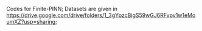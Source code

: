 Codes for Finite-PINN;
Datasets are given in https://drive.google.com/drive/folders/1_3gYpzcBigS59wGJ6RFvpv1w1eMoumXZ?usp=sharing;
